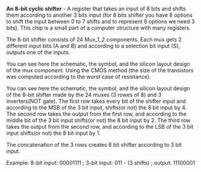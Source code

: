 
**An 8-bit cyclic shifter** - A register that takes an input of 8 bits and shifts them according to another 3 bits input (for 8 bits shifter you have 8 options to shift the input between 0 to 7 shifts and to represent 8 options we need 3 bits). This chip is a small part of a computer structure with many registers.
 
The 8-bit shifter consists of 24 Mux_1_2 components.  Each mux gets 2 different input bits (A and B) and according to a selection bit input (S), outputs one of the inputs.

You can see here the schematic, the symbol, and the silicon layout design of the mux component. Using the CMOS method (the size of the transistors was computed according to the worst case of resistance).

You can see here the schematic, the symbol, and the silicon layout design of the 8-bit shifter made by the 24 muxes (3 rowes of 8) and 3 inverters(NOT gate). The first row takes every bit of the shifter input and according to the MSB of the 3 bit input, shifts(or not) the 8 bit input by 4. The second row takes the output from the first row, and according to the middle bit of the 3 bit input shifts(or not) the 8 bit input by 2. The third row takes the output from the second row, and according to the LSB of the 3 bit input shifts(or not) the 8 bit input by 1.

The concatenation of the 3 rows creates 8 bit shifter according to 3 bit input.

Example: 8-bit input: 00001111 ; 3-bit input: 011 - (3 shifts) ; output: 11100001

 
 
